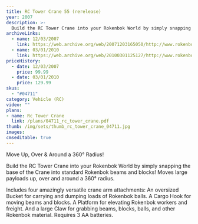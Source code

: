 ```yaml
---
title: RC Tower Crane 55 (rerelease)
year: 2007
description: >-
  Build the RC Tower Crane into your Rokenbok World by simply snapping the base of the Crane into standard Rokenbok beams and blocks! Moves large payloads up, over and around a 360° radius.
archiveLinks:
  - name: 12/03/2007
    link: https://web.archive.org/web/20071203165050/http://www.rokenbok.com/catalog/04711_pd_rcv_towercrane.html
  - name: 03/01/2010
    link: https://web.archive.org/web/20100301125127/http://www.rokenbok.com/RO_Products/RC/RC_04711.asp
priceHistory:
  - date: 12/03/2007
    price: 99.99
  - date: 03/01/2010
    price: 129.99
skus:
  - "#04711"
category: Vehicle (RC)
video: ""
plans:
- name: Rc Tower Crane
  link: /plans/04711_rc_tower_crane.pdf
thumb: /img/sets/thumb_rc_tower_crane_04711.jpg
images:
cmseditable: true
---
```

Move Up, Over & Around a 360° Radius!

Build the RC Tower Crane into your Rokenbok World by simply snapping the base of the Crane into standard Rokenbok beams and blocks! Moves large payloads up, over and around a 360° radius.

Includes four amazingly versatile crane arm attachments: An oversized Bucket for carrying and dumping loads of Rokenbok balls. A Cargo Hook for moving beams and blocks. A Platform for elevating Rokenbok workers and freight. And a large Claw for grabbing beams, blocks, balls, and other Rokenbok material. Requires 3 AA batteries.
